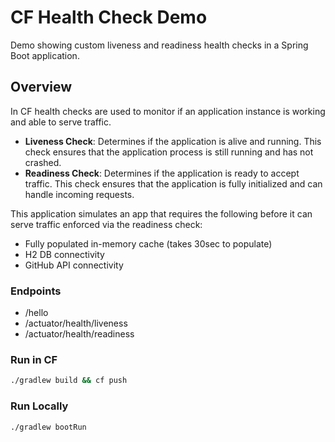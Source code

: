 # CF Health Check Demo
Demo showing custom liveness and readiness health checks in a Spring Boot application.

## Overview
In CF health checks are used to monitor if an application instance is working and able to serve traffic.

- **Liveness Check**: Determines if the application is alive and running. This check ensures that the application process is still running and has not crashed.
- **Readiness Check**: Determines if the application is ready to accept traffic. This check ensures that the application is fully initialized and can handle incoming requests.

This application simulates an app that requires the following before it can serve traffic enforced via the readiness check:
- Fully populated in-memory cache (takes 30sec to populate)
- H2 DB connectivity
- GitHub API connectivity

### Endpoints
- /hello
- /actuator/health/liveness
- /actuator/health/readiness

### Run in CF
```sh
./gradlew build && cf push
```

### Run Locally
```sh
./gradlew bootRun
```
